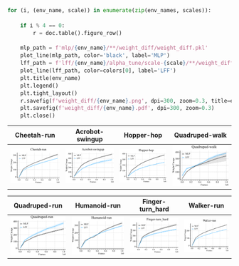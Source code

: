 ```python
for (i, (env_name, scale)) in enumerate(zip(env_names, scales)):

    if i % 4 == 0:
        r = doc.table().figure_row()

    mlp_path = f'mlp/{env_name}/**/weight_diff/weight_diff.pkl'
    plot_line(mlp_path, color='black', label='MLP')
    lff_path = f'lff/{env_name}/alpha_tune/scale-{scale}/**/weight_diff/weight_diff.pkl'
    plot_line(lff_path, color=colors[0], label='LFF')
    plt.title(env_name)
    plt.legend()
    plt.tight_layout()
    r.savefig(f'weight_diff/{env_name}.png', dpi=300, zoom=0.3, title=env_name)
    plt.savefig(f'weight_diff/{env_name}.pdf', dpi=300, zoom=0.3)
    plt.close()
```

| **Cheetah-run** | **Acrobot-swingup** | **Hopper-hop** | **Quadruped-walk** |
|:---------------:|:-------------------:|:--------------:|:------------------:|
| <img style="align-self:center; zoom:0.3;" src="weight_diff/Cheetah-run.png" image="None" styles="{'margin': '0.5em'}" width="None" height="None" dpi="300"/> | <img style="align-self:center; zoom:0.3;" src="weight_diff/Acrobot-swingup.png" image="None" styles="{'margin': '0.5em'}" width="None" height="None" dpi="300"/> | <img style="align-self:center; zoom:0.3;" src="weight_diff/Hopper-hop.png" image="None" styles="{'margin': '0.5em'}" width="None" height="None" dpi="300"/> | <img style="align-self:center; zoom:0.3;" src="weight_diff/Quadruped-walk.png" image="None" styles="{'margin': '0.5em'}" width="None" height="None" dpi="300"/> |

| **Quadruped-run** | **Humanoid-run** | **Finger-turn_hard** | **Walker-run** |
|:-----------------:|:----------------:|:--------------------:|:--------------:|
| <img style="align-self:center; zoom:0.3;" src="weight_diff/Quadruped-run.png" image="None" styles="{'margin': '0.5em'}" width="None" height="None" dpi="300"/> | <img style="align-self:center; zoom:0.3;" src="weight_diff/Humanoid-run.png" image="None" styles="{'margin': '0.5em'}" width="None" height="None" dpi="300"/> | <img style="align-self:center; zoom:0.3;" src="weight_diff/Finger-turn_hard.png" image="None" styles="{'margin': '0.5em'}" width="None" height="None" dpi="300"/> | <img style="align-self:center; zoom:0.3;" src="weight_diff/Walker-run.png" image="None" styles="{'margin': '0.5em'}" width="None" height="None" dpi="300"/> |
